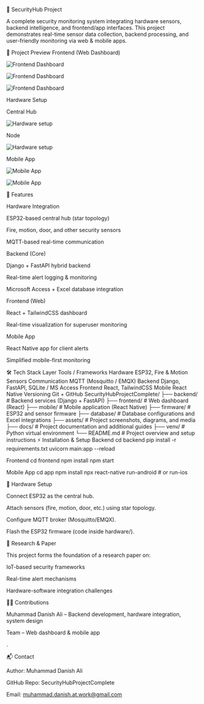 🔐 SecurityHub Project

A complete security monitoring system integrating hardware sensors, backend intelligence, and frontend/app interfaces.
This project demonstrates real-time sensor data collection, backend processing, and user-friendly monitoring via web & mobile apps.

📸 Project Preview
Frontend (Web Dashboard)

![Frontend Dashboard](https://github.com/MuhammadDanishAli/SecurityHubProjectComplete/blob/main/Frontend.png)

![Frontend Dashboard](https://github.com/MuhammadDanishAli/SecurityHubProjectComplete/blob/main/Frontend2.png)

![Frontend Dashboard](https://github.com/MuhammadDanishAli/SecurityHubProjectComplete/blob/main/Frontend3.png)


Hardware Setup

Central Hub

![Hardware setup](https://github.com/MuhammadDanishAli/SecurityHubProjectComplete/blob/main/Central_HUB.jpeg)

Node

![Hardware setup](https://github.com/MuhammadDanishAli/SecurityHubProjectComplete/blob/main/Node.jpeg)


Mobile App

![Mobile App](https://github.com/MuhammadDanishAli/SecurityHubProjectComplete/blob/main/App1.jpeg)

![Mobile App](https://github.com/MuhammadDanishAli/SecurityHubProjectComplete/blob/main/App2.jpeg)


🚀 Features

Hardware Integration

ESP32-based central hub (star topology)

Fire, motion, door, and other security sensors

MQTT-based real-time communication

Backend (Core)

Django + FastAPI hybrid backend

Real-time alert logging & monitoring

Microsoft Access + Excel database integration

Frontend (Web)

React + TailwindCSS dashboard

Real-time visualization for superuser monitoring

Mobile App

React Native app for client alerts

Simplified mobile-first monitoring

🛠️ Tech Stack
Layer	Tools / Frameworks
Hardware	ESP32, Fire & Motion Sensors
Communication	MQTT (Mosquitto / EMQX)
Backend	Django, FastAPI, SQLite / MS Access
Frontend	React, TailwindCSS
Mobile	React Native
Versioning	Git + GitHub
SecurityHubProjectComplete/
├── backend/                # Backend services (Django + FastAPI)
├── frontend/               # Web dashboard (React)
├── mobile/                 # Mobile application (React Native)
├── firmware/               # ESP32 and sensor firmware
├── database/               # Database configurations and Excel integrations
├── assets/                 # Project screenshots, diagrams, and media
├── docs/                   # Project documentation and additional guides
├── venv/                   # Python virtual environment
└── README.md               # Project overview and setup instructions
⚡ Installation & Setup
Backend
cd backend
pip install -r requirements.txt
uvicorn main:app --reload

Frontend
cd frontend
npm install
npm start

Mobile App
cd app
npm install
npx react-native run-android   # or run-ios

📡 Hardware Setup

Connect ESP32 as the central hub.

Attach sensors (fire, motion, door, etc.) using star topology.

Configure MQTT broker (Mosquitto/EMQX).

Flash the ESP32 firmware (code inside hardware/).

📖 Research & Paper

This project forms the foundation of a research paper on:

IoT-based security frameworks

Real-time alert mechanisms

Hardware-software integration challenges

👨‍💻 Contributions

Muhammad Danish Ali – Backend development, hardware integration, system design

Team – Web dashboard & mobile app

.

📬 Contact

Author: Muhammad Danish Ali

GitHub Repo: SecurityHubProjectComplete

Email: muhammad.danish.at.work@gmail.com
